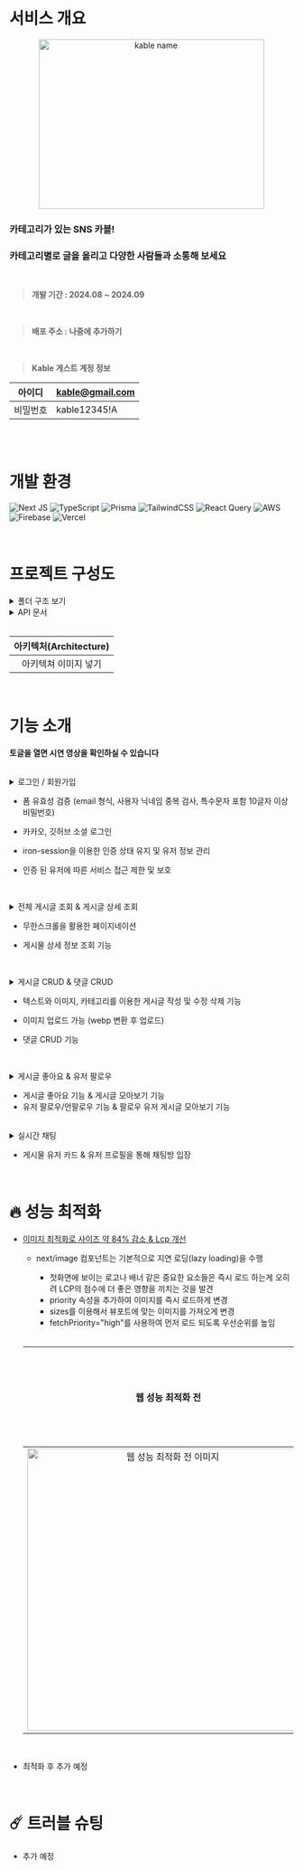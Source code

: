 # 서비스 개요

<div align="center">
  <img src="https://github.com/user-attachments/assets/1fa0531a-9808-4d94-a7cd-357f943b855c" alt="kable name" width="400" height="300" />
</div>

### 카테고리가 있는 SNS 카블!

### 카테고리별로 글을 올리고 다양한 사람들과 소통해 보세요

<br/>

<blockquote>
<p dir="auto">
  <strong>개발 기간 : 2024.08 ~ 2024.09</strong> 
  </p>
</blockquote>

  <br/>

  <blockquote>
    <p dir="auto">
  <strong>배포 주소 : 나중에 추가하기</strong>
      </p>
</blockquote>
  <br/>
  
   <blockquote>
    <p dir="auto">
<strong>Kable 게스트 계정 정보</strong>
</p>
</blockquote>

<markdown-accessiblity-table data-catalyst=""><table>

<thead>
<tr>
<th align="center">아이디</th>
<th align="left"><a href="kable@gmail.com">kable@gmail.com</a></th>
</tr>
</thead>
<tbody>
<tr>
<td align="center">비밀번호</td>
<td align="left">kable12345!A</td>
</tr>
</tbody>
</table></markdown-accessiblity-table>

<br/>
<br/>

# 개발 환경

![Next JS](https://img.shields.io/badge/Next-14-black?style=for-the-badge&logo=next.js&logoColor=white) ![TypeScript](https://img.shields.io/badge/typescript-%23007ACC.svg?style=for-the-badge&logo=typescript&logoColor=white) ![Prisma](https://img.shields.io/badge/Prisma-3982CE?style=for-the-badge&logo=Prisma&logoColor=white) ![TailwindCSS](https://img.shields.io/badge/tailwindcss-%2338B2AC.svg?style=for-the-badge&logo=tailwind-css&logoColor=white) ![React Query](https://img.shields.io/badge/-React%20Query-FF4154?style=for-the-badge&logo=react%20query&logoColor=white) ![AWS](https://img.shields.io/badge/AWS⠀S3-%23FF9900.svg?style=for-the-badge&logo=amazon-aws&logoColor=white) ![Firebase](https://img.shields.io/badge/firebase-a08021?style=for-the-badge&logo=firebase&logoColor=ffcd34) ![Vercel](https://img.shields.io/badge/vercel-%23000000.svg?style=for-the-badge&logo=vercel&logoColor=white)

<br/>

# 프로젝트 구성도

<details>
  <summary>폴더 구조 보기</summary>

  <br/>
  
  ```
📁 public
├──📁 assets
│   ├──📁 icons
│   └──📁 images
│
📁 app                    # 라우팅 폴더
├──📁 (auth)              # 그룹 라우팅 (auth)
│   ├──📁 create-account
│   ├──📁 enter
│   ├──📁 github
│   │   ├──📁 complete
│   │   └──📁 start
│   └──📁 kakao
│       ├──📁 complete
│       └──📁 start
│
├──📁 (tabs)              # 그룹 라우팅 (tabs)
│   ├──📁 category
│   ├──📁 chats
│   │   └──📁 [id]
│   ├──📁 following
│   ├──📁 home
│   ├──📁 items
│   │   ├──📁 upload
│   │   └──📁 [id]
│   └──📁 profile
│       └──📁 [id]
│
├──📁 api                 # api
│   ├──📁 category
│   ├──📁 items
│   │   └──📁 [id]
│   │      ├──📁 comments
│   │      ├──📁 heart
│   │      └──📁 views
│   ├──📁 user
│   │   └──📁 [id]
│   │      └──📁 follow
│   └──📁 logout
│
📁 hooks                  # React-Query hook (api)
│   
📁 _components
│   ├──📁 chats           # 채팅
│   ├──📁 common          # 공통 (button, 무한스크롤 등)
│   ├──📁 homeSection     # 화면 섹션
│   ├──📁 login           # 로그인
│   └──📁 modal           # 모달창
│
📁 _libs
├──📁 _client             # 클라이언트 관련
├──📁 _server             # 서버 관련
├──📁 config              # aws, firebase config
└──📁 schema              # zod 스키마
```

</details>

<details>
  <summary>API 문서</summary>

  <br/>
  
  - 유저 정보
    - **HTTP Method**: ”GET”
    - **Endpoint**: / api / user
    - 설명 : 현재 인증된 사용자의 정보를 가져옵니다.

- 로그아웃

  - **HTTP Method**: “POST”
  - **Endpoint**: / api / logout
  - 설명 : 현재 인증된 사용자의 쿠키를 제거합니다.

- 카테고리 정보

  - **HTTP Method**: ”GET”
  - **Endpoint**: / api / category
  - 설명 : 서버에 저장된 카테고리 정보를 가져옵니다.

- 아이템 정보

  - **HTTP Method**: ”GET”
  - **Endpoint**: / api / items
  - 설명 : 서버에 저장된 아이템 정보를 모두 가져옵니다.

- 아이템 디테일 정보

  - **HTTP Method**: ”GET”
  - **Endpoint**: / api / items / [id]
  - 설명 : 서버에 저장된 아이템 정보를 id를 매칭하여 가져옵니다.

- 아이템 삭제

  - **HTTP Method**: ”DELETE”
  - **Endpoint**: / api / items / [id]
  - 설명 : 서버에 저장된 아이템 정보 중 id를 매칭하여 삭제합니다.

- 좋아요 정보

  - **HTTP Method**: ”POST”
  - **Endpoint**: / api / items / [id] / heart
  - 설명 : 사용자가 하트를 누르면 하트를 생성 / 하트를 다시 누르면 하트를 삭제합니다.

- 댓글 생성

  - **HTTP Method**: ”POST”
  - **Endpoint**: / api / items / [id] / comments
  - 설명 : 사용자가 폼을 submit하면 현재 로그인 된 userId와 input의 payload를 서버로 전송하여 새로운 댓글을 추가합니다.

- 댓글 삭제

  - **HTTP Method**: ”DELETE”
  - **Endpoint**: / api / items / [id] / comments / [commentId]
  - 설명 : 버튼을 누르면 댓글을 삭제합니다.

- 댓글 수정

  - **HTTP Method**: ”PUT”
  - **Endpoint**: / api / items / [id] / comments / [commentId]
  - 설명 : 버튼을 누르면 댓글을 수정합니다.

- 프로필 페이지 유저 정보

  - **HTTP Method**: ”GET”
  - **Endpoint**: / api / user / [id] / route.ts
  - 설명 : url에 있는 id로 유저 정보를 불러옵니다.

- 특정 유저 아이템 들고 오기

  - **HTTP Method**: ”GET”
  - **Endpoint**: / api / items / user / [id] / route.ts
  - 설명 : url에 있는 id로 유저 정보를 불러옵니다.

- 아이템 조회수 증가

  - **HTTP Method**: ”POST”
  - **Endpoint**: / api / items / [id] / views / route.ts
  - 설명 : item의 views를 증가시킵니다.

- 팔로우 / 팔로잉

  - **HTTP Method**: ”POST”
  - **Endpoint**: / api / items / [id] / follow / route.ts
  - 설명 : 버튼을 눌렀을 때 팔로우 / 언팔로우 합니다.

  </details>

  <br/>

<table>
  <thead>
    <tr>
      <th align="center">아키텍처(Architecture)</th>
    </tr>
  </thead>
<tbody>
  <tr>
    <td align="center">
      아키텍쳐 이미지 넣기
    </td>
    </tr>
  </tbody>
</table>

<br/>

# 기능 소개

**토글을 열면 시연 영상을 확인하실 수 있습니다**

<br/>

<details>
  <summary>로그인 / 회원가입</summary>

시연 gif 넣기

</details>

- 폼 유효성 검증 (email 형식, 사용자 닉네임 중복 검사, 특수문자 포함 10글자 이상 비밀번호)
- 카카오, 깃허브 소셜 로그인
- iron-session을 이용한 인증 상태 유지 및 유저 정보 관리
- 인증 된 유저에 따른 서비스 접근 제한 및 보호

  <br/>

<details>
  <summary>전체 게시글 조회 & 게시글 상세 조회</summary>

시연 gif 넣기

</details>

- 무한스크롤을 활용한 페이지네이션
- 게시물 상세 정보 조회 기능

  <br/>

<details>
  <summary>게시글 CRUD & 댓글 CRUD</summary>

시연 gif 넣기

</details>

- 텍스트와 이미지, 카테고리를 이용한 게시글 작성 및 수정 삭제 기능
- 이미지 업로드 가능 (webp 변환 후 업로드)
- 댓글 CRUD 기능

  <br/>

<details>
  <summary>게시글 좋아요 & 유저 팔로우</summary>

시연 gif 넣기

</details>

- 게시글 좋아요 기능 & 게시글 모아보기 기능
- 유저 팔로우/언팔로우 기능 & 팔로우 유저 게시글 모아보기 기능

<br/>

<details>
  <summary>실시간 채팅</summary>

시연 gif 넣기

</details>

- 게시물 유저 카드 & 유저 프로필을 통해 채팅방 입장

<br/>

# 🔥 성능 최적화

- [이미지 최적화로 사이즈 약 84% 감소 & Lcp 개선](https://taehyeon-smilestudy.tistory.com/51)

  - next/image 컴포넌트는 기본적으로 지연 로딩(lazy loading)을 수행

    - 첫화면에 보이는 로고나 배너 같은 중요한 요소들은 즉시 로드 하는게 오히려 LCP의 점수에 더 좋은 영향을 끼치는 것을 발견
    - priority 속성을 추가하여 이미지를 즉시 로드하게 변경
    - sizes를 이용해서 뷰포트에 맞는 이미지를 가져오게 변경
    - fetchPriority="high"를 사용하여 먼저 로드 되도록 우선순위를 높임

    <br/>

  <table>
    <thead>
      <tr>
        <th align="center">웹 성능 최적화 전</th>
        <th align="center">웹 성능 최적화 후</th>
        </tr>
      </thead>
        <tbody>
        <tr>
        <td align="center">
          <img src="https://github.com/user-attachments/assets/31a0daa8-bce0-48ea-9c1d-36b4bbabfc2e" alt="웹 성능 최적화 전 이미지" width="500px" style="max-width: 100%;">
        </td>
        <td align="center">
         최적화 후 개선 이미지 넣기
        </td>
      </tr>
    </tbody>
  </table>

   <br/>


- 최적화 후 추가 예정

<br/>

# ☄️ 트러블 슈팅

- 추가 예정
